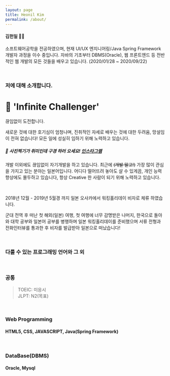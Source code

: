 ```yaml
---
layout: page
title: Heonil Kim
permalink: /about/
---
```


#### 김헌일 🧑‍💻 <br>

소프트웨어공학을 전공하였으며, 현재 UI/UX 엔지니어링/Java Spring Framework 개발자 과정을 이수 중입니다. 자바의 기초부터 DBMS(Oracle), 웹 프론트엔드 등 전반적인 웹 개발의 모든 것들을 배우고 있습니다. (2020/01/28 ~ 2020/09/22)

<br>

### 저에 대해 소개합니다.

<h1>🚀 'Infinite Challenger'</h1>
<p>끊임없이 도전합니다.</p>

새로운 것에 대한 호기심이 엄청나며, 진취적인 자세로 배우는 것에 대한 두려움, 망설임이 전혀 없습니다! 모든 일에 성실히 임하기 위해 노력하고 있습니다. <br>

##### 📸 사진찍기가 취미인데 구경 하러 오세요! <a href="https://instagram.com/he0nil" target='_blank'>인스타그램</a>

개발 이외에도 끊임없이 자기개발을 하고 있습니다. 최근에 ~~(개발 말고!)~~ 가장 많이 관심을 가지고 있는 분야는 일본어입니다. 어디다 떨어뜨려 놓아도 살 수 있게끔, 개인 능력 향상에도 몰두하고 있습니다, 항상 Creative 한 사람이 되기 위해 노력하고 있습니다.

<br>

<p>2018년 12월 - 2019년 5월경 까지 일본 오사카에서 워킹홀리데이 비자로 체류 하였습니다. </p>

군대 전역 후 떠난 첫 해외(일본) 여행, 첫 여행에 너무 감명받은 나머지, 한국으로 돌아와 대학 공부와 일본어 공부를 병행하며 일본 워킹홀리데이를 준비했으며 서류 전형과 전화인터뷰를 통과한 후 비자를 발급받아 일본으로 떠났습니다!

<br>

### 다룰 수 있는 프로그래밍 언어와 그 외
<br>

<h3>공통</h3>

> TOEIC: 미응시 <br>
> JLPT: N2(목표)

<br>

<h3>Web Programming</h3>
<p><h4>HTML5, CSS, JAVASCRIPT, Java(Spring Framework) </h4></p>

<br>

<h3>DataBase(DBMS)</h3>
<p><h4>Oracle, Mysql</h4></p>

<br><br>